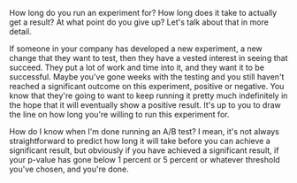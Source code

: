 How long do you run an experiment for? How long does it take to actually get a result? At what point do you give up? Let's talk about that in more detail.

If someone in your company has developed a new experiment, a new change that they want to test, then they have a vested interest in seeing that succeed. They put a lot of work and time into it, and they want it to be successful. Maybe you've gone weeks with the testing and you still haven't reached a significant outcome on this experiment, positive or negative. You know that they're going to want to keep running it pretty much indefinitely in the hope that it will eventually show a positive result. It's up to you to draw the line on how long you're willing to run this experiment for.

How do I know when I'm done running an A/B test? I mean, it's not always straightforward to predict how long it will take before you can achieve a significant result, but obviously if you have achieved a significant result, if your p-value has gone below 1 percent or 5 percent or whatever threshold you've chosen, and you're done.


